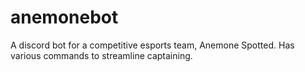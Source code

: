 # anemonebot
A discord bot for a competitive esports team, Anemone Spotted. Has various commands to streamline captaining.
